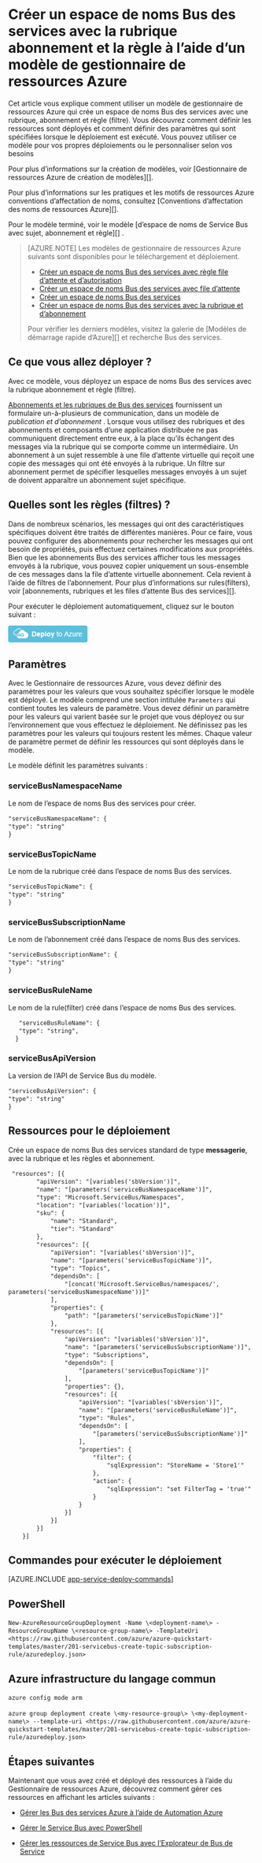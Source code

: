 <properties
    pageTitle="Créer un espace de noms Bus des services avec la rubrique d’abonnement et la règle à l’aide d’un modèle de gestionnaire de ressources Azure | Microsoft Azure"
    description="Créer un espace de noms Bus des services avec la rubrique abonnement et la règle à l’aide du Gestionnaire de ressources Azure modèle"
    services="service-bus"
    documentationCenter=".net"
    authors="ShubhaVijayasarathy"
    manager="timlt"
    editor=""/>

<tags
    ms.service="service-bus"
    ms.devlang="tbd"
    ms.topic="article"
    ms.tgt_pltfrm="dotnet"
    ms.workload="na"
    ms.date="10/25/2016"
    ms.author="ShubhaVijayasarathy"/>

# <a name="create-a-service-bus-namespace-with-topic-subscription-and-rule-using-an-azure-resource-manager-template"></a>Créer un espace de noms Bus des services avec la rubrique abonnement et la règle à l’aide d’un modèle de gestionnaire de ressources Azure

Cet article vous explique comment utiliser un modèle de gestionnaire de ressources Azure qui crée un espace de noms Bus des services avec une rubrique, abonnement et règle (filtre). Vous découvrez comment définir les ressources sont déployés et comment définir des paramètres qui sont spécifiées lorsque le déploiement est exécuté. Vous pouvez utiliser ce modèle pour vos propres déploiements ou le personnaliser selon vos besoins

Pour plus d’informations sur la création de modèles, voir [Gestionnaire de ressources Azure de création de modèles][].

Pour plus d’informations sur les pratiques et les motifs de ressources Azure conventions d’affectation de noms, consultez [Conventions d’affectation des noms de ressources Azure][].

Pour le modèle terminé, voir le modèle [d’espace de noms de Service Bus avec sujet, abonnement et règle][] .

>[AZURE.NOTE] Les modèles de gestionnaire de ressources Azure suivants sont disponibles pour le téléchargement et déploiement.
>
>-    [Créer un espace de noms Bus des services avec règle file d’attente et d’autorisation](service-bus-resource-manager-namespace-auth-rule.md)
>-    [Créer un espace de noms Bus des services avec file d’attente](service-bus-resource-manager-namespace-queue.md)
>-    [Créer un espace de noms Bus des services](service-bus-resource-manager-namespace.md)
>-    [Créer un espace de noms Bus des services avec la rubrique et d’abonnement](service-bus-resource-manager-namespace-topic.md)
>
>Pour vérifier les derniers modèles, visitez la galerie de [Modèles de démarrage rapide d’Azure][] et recherche Bus des services.

## <a name="what-will-you-deploy"></a>Ce que vous allez déployer ?

Avec ce modèle, vous déployez un espace de noms Bus des services avec la rubrique abonnement et règle (filtre).

[Abonnements et les rubriques de Bus des services](service-bus-queues-topics-subscriptions.md#topics-and-subscriptions) fournissent un formulaire un-à-plusieurs de communication, dans un modèle de *publication et d’abonnement* . Lorsque vous utilisez des rubriques et des abonnements et composants d’une application distribuée ne pas communiquent directement entre eux, à la place qu’ils échangent des messages via la rubrique qui se comporte comme un intermédiaire. Un abonnement à un sujet ressemble à une file d’attente virtuelle qui reçoit une copie des messages qui ont été envoyés à la rubrique. Un filtre sur abonnement permet de spécifier lesquelles messages envoyés à un sujet de doivent apparaître un abonnement sujet spécifique.

## <a name="what-are-rules-filters"></a>Quelles sont les règles (filtres) ?

Dans de nombreux scénarios, les messages qui ont des caractéristiques spécifiques doivent être traités de différentes manières. Pour ce faire, vous pouvez configurer des abonnements pour rechercher les messages qui ont besoin de propriétés, puis effectuez certaines modifications aux propriétés. Bien que les abonnements Bus des services afficher tous les messages envoyés à la rubrique, vous pouvez copier uniquement un sous-ensemble de ces messages dans la file d’attente virtuelle abonnement. Cela revient à l’aide de filtres de l’abonnement. Pour plus d’informations sur rules(filters), voir [abonnements, rubriques et les files d’attente Bus des services][].

Pour exécuter le déploiement automatiquement, cliquez sur le bouton suivant :

[![Déploiement d’Azure](./media/service-bus-resource-manager-namespace-topic/deploybutton.png)](https://portal.azure.com/#create/Microsoft.Template/uri/https%3A%2F%2Fraw.githubusercontent.com%2FAzure%2Fazure-quickstart-templates%2Fmaster%2F201-servicebus-create-topic-subscription-rule%2Fazuredeploy.json)

## <a name="parameters"></a>Paramètres

Avec le Gestionnaire de ressources Azure, vous devez définir des paramètres pour les valeurs que vous souhaitez spécifier lorsque le modèle est déployé. Le modèle comprend une section intitulée `Parameters` qui contient toutes les valeurs de paramètre. Vous devez définir un paramètre pour les valeurs qui varient basée sur le projet que vous déployez ou sur l’environnement que vous effectuez le déploiement. Ne définissez pas les paramètres pour les valeurs qui toujours restent les mêmes. Chaque valeur de paramètre permet de définir les ressources qui sont déployés dans le modèle.

Le modèle définit les paramètres suivants :

### <a name="servicebusnamespacename"></a>serviceBusNamespaceName

Le nom de l’espace de noms Bus des services pour créer.

```
"serviceBusNamespaceName": {
"type": "string"
}
```

### <a name="servicebustopicname"></a>serviceBusTopicName

Le nom de la rubrique créé dans l’espace de noms Bus des services.

```
"serviceBusTopicName": {
"type": "string"
}
```

### <a name="servicebussubscriptionname"></a>serviceBusSubscriptionName

Le nom de l’abonnement créé dans l’espace de noms Bus des services.

```
"serviceBusSubscriptionName": {
"type": "string"
}
```
### <a name="servicebusrulename"></a>serviceBusRuleName

Le nom de la rule(filter) créé dans l’espace de noms Bus des services.

```
   "serviceBusRuleName": {
   "type": "string",
  }
```
### <a name="servicebusapiversion"></a>serviceBusApiVersion

La version de l’API de Service Bus du modèle.

```
"serviceBusApiVersion": {
"type": "string"
}
```
## <a name="resources-to-deploy"></a>Ressources pour le déploiement

Crée un espace de noms Bus des services standard de type **messagerie**, avec la rubrique et les règles et abonnement.

```
 "resources": [{
        "apiVersion": "[variables('sbVersion')]",
        "name": "[parameters('serviceBusNamespaceName')]",
        "type": "Microsoft.ServiceBus/Namespaces",
        "location": "[variables('location')]",
        "sku": {
            "name": "Standard",
            "tier": "Standard"
        },
        "resources": [{
            "apiVersion": "[variables('sbVersion')]",
            "name": "[parameters('serviceBusTopicName')]",
            "type": "Topics",
            "dependsOn": [
                "[concat('Microsoft.ServiceBus/namespaces/', parameters('serviceBusNamespaceName'))]"
            ],
            "properties": {
                "path": "[parameters('serviceBusTopicName')]"
            },
            "resources": [{
                "apiVersion": "[variables('sbVersion')]",
                "name": "[parameters('serviceBusSubscriptionName')]",
                "type": "Subscriptions",
                "dependsOn": [
                    "[parameters('serviceBusTopicName')]"
                ],
                "properties": {},
                "resources": [{
                    "apiVersion": "[variables('sbVersion')]",
                    "name": "[parameters('serviceBusRuleName')]",
                    "type": "Rules",
                    "dependsOn": [
                        "[parameters('serviceBusSubscriptionName')]"
                    ],
                    "properties": {
                        "filter": {
                            "sqlExpression": "StoreName = 'Store1'"
                        },
                        "action": {
                            "sqlExpression": "set FilterTag = 'true'"
                        }
                    }
                }]
            }]
        }]
    }]
```

## <a name="commands-to-run-deployment"></a>Commandes pour exécuter le déploiement

[AZURE.INCLUDE [app-service-deploy-commands](../../includes/app-service-deploy-commands.md)]

## <a name="powershell"></a>PowerShell

```
New-AzureResourceGroupDeployment -Name \<deployment-name\> -ResourceGroupName \<resource-group-name\> -TemplateUri <https://raw.githubusercontent.com/azure/azure-quickstart-templates/master/201-servicebus-create-topic-subscription-rule/azuredeploy.json>
```

## <a name="azure-cli"></a>Azure infrastructure du langage commun

```
azure config mode arm

azure group deployment create \<my-resource-group\> \<my-deployment-name\> --template-uri <https://raw.githubusercontent.com/azure/azure-quickstart-templates/master/201-servicebus-create-topic-subscription-rule/azuredeploy.json>
```

## <a name="next-steps"></a>Étapes suivantes

Maintenant que vous avez créé et déployé des ressources à l’aide du Gestionnaire de ressources Azure, découvrez comment gérer ces ressources en affichant les articles suivants :

- [Gérer les Bus des services Azure à l’aide de Automation Azure](service-bus-automation-manage.md)
- [Gérer le Service Bus avec PowerShell](service-bus-powershell-how-to-provision.md)
- [Gérer les ressources de Service Bus avec l’Explorateur de Bus de Service](https://code.msdn.microsoft.com/Service-Bus-Explorer-f2abca5a)


  [Création de modèles de gestionnaire de ressources Azure]: ../resource-group-authoring-templates.md
  [Modèles de démarrage rapide Azure]: https://azure.microsoft.com/documentation/templates/?term=service+bus
  [Learn more about Service Bus topics and subscriptions]: service-bus-queues-topics-subscriptions.md
  [Using Azure PowerShell with Azure Resource Manager]: ../powershell-azure-resource-manager.md
  [Using the Azure CLI for Mac, Linux, and Windows with Azure Resource Management]: ../xplat-cli-azure-resource-manager.md
  [Conventions d’appellation de ressources Azure]: https://azure.microsoft.com/en-us/documentation/articles/guidance-naming-conventions/
  [Espace de noms de service Bus avec rubrique abonnement et la règle]: https://github.com/Azure/azure-quickstart-templates/blob/master/201-servicebus-create-topic-subscription-rule/
  [Abonnements, rubriques et files d’attente Bus des services]:service-bus-queues-topics-subscriptions.md
  
